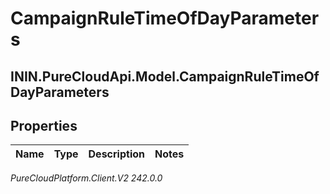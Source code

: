 # CampaignRuleTimeOfDayParameters

## ININ.PureCloudApi.Model.CampaignRuleTimeOfDayParameters

## Properties

|Name | Type | Description | Notes|
|------------ | ------------- | ------------- | -------------|



_PureCloudPlatform.Client.V2 242.0.0_
